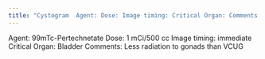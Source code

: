 ```yaml
---
title: "Cystogram  Agent: Dose: Image timing: Critical Organ: Comments:"
---
```

Agent: 99mTc-Pertechnetate 
Dose: 1 mCi/500 cc 
Image timing: immediate
Critical Organ: Bladder 
Comments: Less radiation to gonads than VCUG

